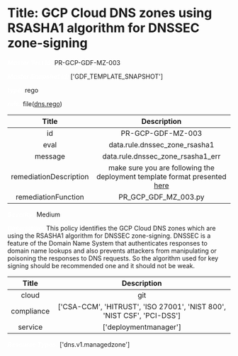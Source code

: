 



# Title: GCP Cloud DNS zones using RSASHA1 algorithm for DNSSEC zone-signing


***<font color="white">Master Test Id:</font>*** PR-GCP-GDF-MZ-003

***<font color="white">Master Snapshot Id:</font>*** ['GDF_TEMPLATE_SNAPSHOT']

***<font color="white">type:</font>*** rego

***<font color="white">rule:</font>*** file([dns.rego])  
  
  
  
  

|Title|Description|
| :---: | :---: |
|id|PR-GCP-GDF-MZ-003|
|eval|data.rule.dnssec_zone_rsasha1|
|message|data.rule.dnssec_zone_rsasha1_err|
|remediationDescription|make sure you are following the deployment template format presented <a href='https://cloud.google.com/dns/docs/reference/v1/managedZones' target='_blank'>here</a>|
|remediationFunction|PR_GCP_GDF_MZ_003.py|


***<font color="white">Severity:</font>*** Medium

***<font color="white">Description:</font>*** This policy identifies the GCP Cloud DNS zones which are using the RSASHA1 algorithm for DNSSEC zone-signing. DNSSEC is a feature of the Domain Name System that authenticates responses to domain name lookups and also prevents attackers from manipulating or poisoning the responses to DNS requests. So the algorithm used for key signing should be recommended one and it should not be weak.  
  
  

|Title|Description|
| :---: | :---: |
|cloud|git|
|compliance|['CSA-CCM', 'HITRUST', 'ISO 27001', 'NIST 800', 'NIST CSF', 'PCI-DSS']|
|service|['deploymentmanager']|


***<font color="white">Resource Types:</font>*** ['dns.v1.managedzone']


[dns.rego]: https://github.com/prancer-io/prancer-compliance-test/tree/master/google/iac/dns.rego
